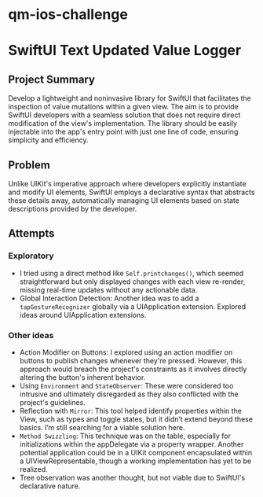 # qm-ios-challenge

# SwiftUI Text Updated Value Logger

## Project Summary

Develop a lightweight and noninvasive library for SwiftUI that facilitates the inspection of value mutations within a given view. The aim is to provide SwiftUI developers with a seamless solution that does not require direct modification of the view's implementation. The library should be easily injectable into the app's entry point with just one line of code, ensuring simplicity and efficiency. 

## Problem

Unlike UIKit's imperative approach where developers explicitly instantiate and modify UI elements, SwiftUI employs a declarative syntax that abstracts these details away, automatically managing UI elements based on state descriptions provided by the developer. 

## Attempts

### Exploratory

- I tried using a direct method like `Self.printchanges()`, which seemed straightforward but only displayed changes with each view re-render, missing real-time updates without any actionable data.
- Global Interaction Detection: Another idea was to add a `tapGestureRecognizer` globally via a UIApplication extension. Explored ideas around UIApplication extensions. 

### Other ideas
  
- Action Modifier on Buttons: I explored using an action modifier on buttons to publish changes whenever they're pressed. However, this approach would breach the project's constraints as it involves directly altering the button's inherent behavior.
- Using `Environment` and `StateObserver`: These were considered too intrusive and ultimately disregarded as they also conflicted with the project's guidelines.
- Reflection with `Mirror`: This tool helped identify properties within the View, such as types and toggle states, but it didn’t extend beyond these basics. I’m still searching for a viable solution here.
- `Method Swizzling`: This technique was on the table, especially for initializations within the appDelegate via a property wrapper. Another potential application could be in a UIKit component encapsulated within a UIViewRepresentable, though a working implementation has yet to be realized.
- Tree observation was another thought, but not viable due to SwiftUI's declarative nature.
